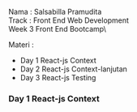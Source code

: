 Nama : Salsabilla Pramudita\
Track : Front End Web Development\
Week 3 Front End Bootcamp\

Materi : 
- Day 1 React-js Context
- Day 2 React-js Context-lanjutan
- Day 3 React-js Testing


### Day 1 React-js Context




